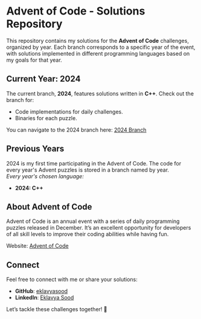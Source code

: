 # Advent of Code - Solutions Repository

This repository contains my solutions for the **Advent of Code** challenges, organized by year. Each branch corresponds to a specific year of the event, with solutions implemented in different programming languages based on my goals for that year.

## Current Year: 2024

The current branch, **2024**, features solutions written in **C++**. Check out the branch for:

- Code implementations for daily challenges.
- Binaries for each puzzle.

You can navigate to the 2024 branch here: [2024 Branch](https://github.com/eklavyasood/advent-of-code/tree/2024)

## Previous Years
2024 is my first time participating in the Advent of Code.
The code for every year's Advent puzzles is stored in a branch named by year. <br>
*Every year's chosen language:*
- **2024: C++**

## About Advent of Code
Advent of Code is an annual event with a series of daily programming puzzles released in December. It’s an excellent opportunity for developers of all skill levels to improve their coding abilities while having fun.

Website: [Advent of Code](https://adventofcode.com)

## Connect
Feel free to connect with me or share your solutions:

- **GitHub**: [eklavyasood](https://github.com/eklavyasood)
- **LinkedIn**: [Eklavya Sood](https://www.linkedin.com/in/eklavya-sood-28261b221/)

Let’s tackle these challenges together! 🚀
